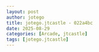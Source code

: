 ```yaml
---
layout: post
author: jotego
title: jotego.jtcastle - 022a4bc
date: 2025-08-29
categories: [Arcade, jtcastle]
tags: [jotego.jtcastle]
---
```


